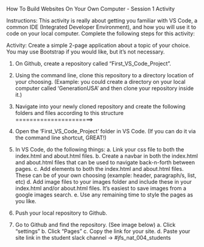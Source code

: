 How To Build Websites On Your Own Computer - Session 1 Activity


Instructions: This activity is really about getting you familiar with VS Code, a common IDE (Integrated Developer Environment), and how you will use it to code on your local computer. Complete the following steps for this activity:

Activity: Create a simple 2-page application about a topic of your choice. You may use Bootstrap if you would like, but it’s not necessary.

1. On Github, create a repository called “First_VS_Code_Project”.

2. Using the command line, clone this repository to a directory location of your choosing. (Example: you could create a directory on your local computer called ‘GenerationUSA’ and then clone your repository inside it.)

3. Navigate into your newly cloned repository and create the following folders and files according to this structure ======================>

4. Open the ‘First_VS_Code_Project’ folder in VS Code. (If you can do it via the command line shortcut, GREAT!)

5. In VS Code, do the following things: 
  a. Link your css file to both the index.html and about.html files.
  b. Create a navbar in both the index.html and about.html files that can be used to navigate back-n-forth between pages.
  c. Add elements to both the index.html and about.html files. These can be of your own choosing (example: header, paragraph/s, list, etc)
  d. Add image files to your images folder and include these in your index.html and/or about.html files. It’s easiest to save images from a google images search.
  e. Use any remaining time to style the pages as you like.

6. Push your local repository to Github.

7. Go to Github and find the repository. (See image below)
  a. Click “settings”
  b. Click “Pages”
  c. Copy the link for your site.
  d. Paste your site link in the student slack channel -> #jfs_nat_004_students


